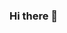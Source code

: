 ### Hi there 👋

<!--
**NakedSnakeBB/NakedSnakeBB** is a ✨ _special_ ✨ repository because its `README.md` (this file) appears on your GitHub profile.

Here are some ideas to get you started:

- 🔭 I’m currently working on : Learning JAVA, PYTHON and Programming languages.
- 🌱 I’m currently learning : Computer Science Engineering.
- 👯 I’m looking to collaborate on ...
- 🤔 I’m looking for help with : Writing better programmes with lesser bias.
- 💬 Ask me about Programming or coding in general.
- 📫 How to reach me: ...
- 😄 Pronouns: : He/Him.
- ⚡ Fun fact: ...
-->
